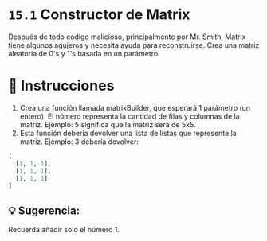 # `15.1` Constructor de Matrix

Después de todo código malicioso, principalmente por Mr. Smith, Matrix tiene algunos agujeros
y necesita ayuda para reconstruirse. Crea una matriz aleatoria de 0's y 1's basada en un parámetro.

# 📝 Instrucciones
1. Crea una función llamada matrixBuilder, que esperará 1 parámetro (un entero).
    El número representa la cantidad de filas y columnas de la matriz.
    Ejemplo: 5 significa que la matriz será de 5x5.
2. Esta función debería devolver una lista de listas que represente la matriz. Ejemplo: 3 debería devolver:
```py
[
  [1, 1, 1],
  [1, 1, 1],
  [1, 1, 1]
]
```

## 💡 Sugerencia:
Recuerda añadir solo el número 1.